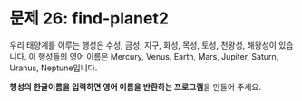 # 문제 26: find-planet2

우리 태양계를 이루는 행성은 수성, 금성, 지구, 화성, 목성, 토성, 천왕성, 해왕성이 있습니다.
이 행성들의 영어 이름은 Mercury, Venus, Earth, Mars, Jupiter, Saturn, Uranus, Neptune입니다.

**행성의 한글이름을 입력하면 영어 이름을 반환하는 프로그램**을 만들어 주세요.


